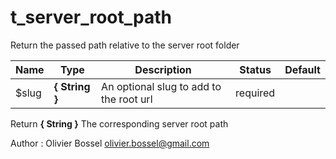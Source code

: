 # t_server_root_path

Return the passed path relative to the server root folder



Name  |  Type  |  Description  |  Status  |  Default
------------  |  ------------  |  ------------  |  ------------  |  ------------
$slug  |  **{ String }**  |  An optional slug to add to the root url  |  required  |

Return **{ String }** The corresponding server root path

Author : Olivier Bossel <olivier.bossel@gmail.com>
